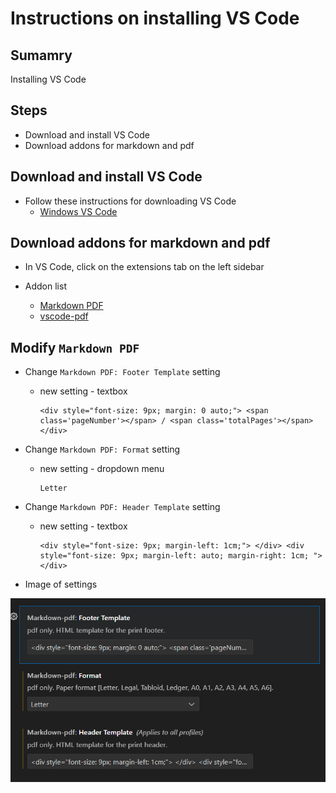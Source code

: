 # Instructions on installing VS Code

## Sumamry

Installing VS Code

## Steps

- Download and install VS Code
- Download addons for markdown and pdf

## Download and install VS Code

- Follow these instructions for downloading VS Code
  - [Windows VS Code](https://code.visualstudio.com/docs/setup/windows)

## Download addons for markdown and pdf

- In VS Code, click on the extensions tab on the left sidebar

- Addon list
  - [Markdown PDF](https://marketplace.visualstudio.com/items?itemName=yzane.markdown-pdf)
  - [vscode-pdf](https://marketplace.visualstudio.com/items?itemName=tomoki1207.pdf)

## Modify `Markdown PDF`

- Change `Markdown PDF: Footer Template` setting
  - new setting - textbox
    ```text
    <div style="font-size: 9px; margin: 0 auto;"> <span class='pageNumber'></span> / <span class='totalPages'></span></div>
    ```

- Change `Markdown PDF: Format` setting
  - new setting - dropdown menu
    ```text
    Letter
    ```

- Change `Markdown PDF: Header Template` setting
  - new setting - textbox
    ```text
    <div style="font-size: 9px; margin-left: 1cm;"> </div> <div style="font-size: 9px; margin-left: auto; margin-right: 1cm; "></div>
    ```

- Image of settings

![Settings Image](./images/001-markdown_pdf_settings.png)
